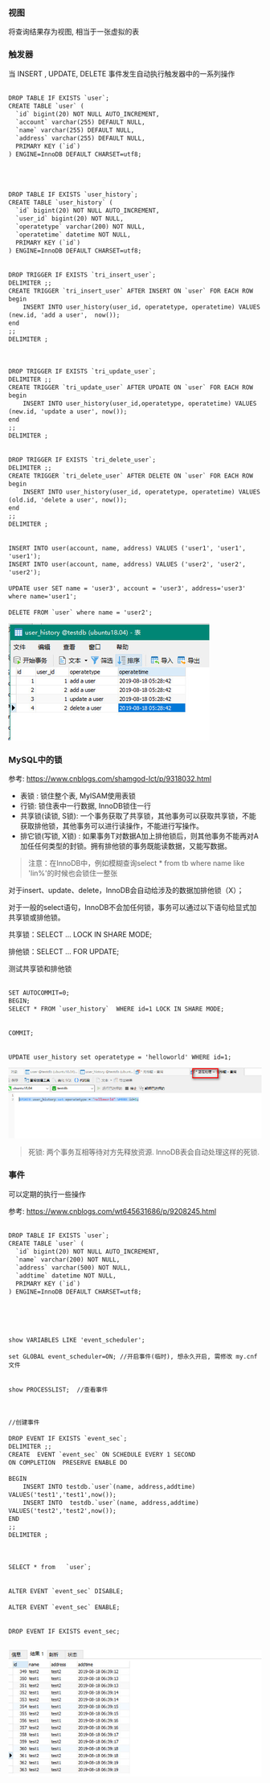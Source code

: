 ### 视图

将查询结果存为视图, 相当于一张虚拟的表



### 触发器

当 INSERT , UPDATE, DELETE 事件发生自动执行触发器中的一系列操作

```

DROP TABLE IF EXISTS `user`;
CREATE TABLE `user` (
  `id` bigint(20) NOT NULL AUTO_INCREMENT,
  `account` varchar(255) DEFAULT NULL,
  `name` varchar(255) DEFAULT NULL,
  `address` varchar(255) DEFAULT NULL,
  PRIMARY KEY (`id`)
) ENGINE=InnoDB DEFAULT CHARSET=utf8;




DROP TABLE IF EXISTS `user_history`;
CREATE TABLE `user_history` (
  `id` bigint(20) NOT NULL AUTO_INCREMENT,
  `user_id` bigint(20) NOT NULL,
  `operatetype` varchar(200) NOT NULL,
  `operatetime` datetime NOT NULL,
  PRIMARY KEY (`id`)
) ENGINE=InnoDB DEFAULT CHARSET=utf8;


DROP TRIGGER IF EXISTS `tri_insert_user`;
DELIMITER ;;
CREATE TRIGGER `tri_insert_user` AFTER INSERT ON `user` FOR EACH ROW begin
    INSERT INTO user_history(user_id, operatetype, operatetime) VALUES (new.id, 'add a user',  now());
end
;;
DELIMITER ;



DROP TRIGGER IF EXISTS `tri_update_user`;
DELIMITER ;;
CREATE TRIGGER `tri_update_user` AFTER UPDATE ON `user` FOR EACH ROW begin
    INSERT INTO user_history(user_id,operatetype, operatetime) VALUES (new.id, 'update a user', now());
end
;;
DELIMITER ;


DROP TRIGGER IF EXISTS `tri_delete_user`;
DELIMITER ;;
CREATE TRIGGER `tri_delete_user` AFTER DELETE ON `user` FOR EACH ROW begin
    INSERT INTO user_history(user_id, operatetype, operatetime) VALUES (old.id, 'delete a user', now());
end
;;
DELIMITER ;


INSERT INTO user(account, name, address) VALUES ('user1', 'user1', 'user1');
INSERT INTO user(account, name, address) VALUES ('user2', 'user2', 'user2');

UPDATE user SET name = 'user3', account = 'user3', address='user3' where name='user1';

DELETE FROM `user` where name = 'user2';

```



![](./imgs/触发器的使用.jpg)





### MySQL中的锁

参考: <https://www.cnblogs.com/shamgod-lct/p/9318032.html>



- 表锁 : 锁住整个表, MyISAM使用表锁
- 行锁: 锁住表中一行数据, InnoDB锁住一行
- 共享锁(读锁, S锁):  一个事务获取了共享锁，其他事务可以获取共享锁，不能获取排他锁，其他事务可以进行读操作，不能进行写操作。
- 排它锁(写锁, X锁) : 如果事务T对数据A加上排他锁后，则其他事务不能再对A加任任何类型的封锁。拥有排他锁的事务既能读数据，又能写数据。



> 注意：在InnoDB中，例如模糊查询select * from tb where name like 'lin%'的时候也会锁住一整张



对于insert、update、delete，InnoDB会自动给涉及的数据加排他锁（X）；

对于一般的select语句，InnoDB不会加任何锁，事务可以通过以下语句给显式加共享锁或排他锁。

共享锁：SELECT ... LOCK IN SHARE MODE;

排他锁：SELECT ... FOR UPDATE;





测试共享锁和排他锁

```

SET AUTOCOMMIT=0;
BEGIN;
SELECT * FROM `user_history`  WHERE id=1 LOCK IN SHARE MODE;


COMMIT;


UPDATE user_history set operatetype = 'helloworld' WHERE id=1;

```



![](./imgs/阻塞等待.jpg)



> 死锁: 两个事务互相等待对方先释放资源.  InnoDB表会自动处理这样的死锁.







### 事件

可以定期的执行一些操作

参考: <https://www.cnblogs.com/wt645631686/p/9208245.html>



```

DROP TABLE IF EXISTS `user`;
CREATE TABLE `user` (
  `id` bigint(20) NOT NULL AUTO_INCREMENT,
  `name` varchar(200) NOT NULL,
  `address` varchar(500) NOT NULL,
  `addtime` datetime NOT NULL,
  PRIMARY KEY (`id`)
) ENGINE=InnoDB DEFAULT CHARSET=utf8;





show VARIABLES LIKE 'event_scheduler';

set GLOBAL event_scheduler=ON; //开启事件(临时), 想永久开启, 需修改 my.cnf文件


show PROCESSLIST;  //查看事件



//创建事件

DROP EVENT IF EXISTS `event_sec`;
DELIMITER ;;
CREATE  EVENT `event_sec` ON SCHEDULE EVERY 1 SECOND
ON COMPLETION  PRESERVE ENABLE DO 

BEGIN
    INSERT INTO testdb.`user`(name, address,addtime) VALUES('test1','test1',now());
    INSERT INTO  testdb.`user`(name, address,addtime) VALUES('test2','test2',now());
END
;;
DELIMITER ;



SELECT * from 	`user`;


ALTER EVENT `event_sec` DISABLE;

ALTER EVENT `event_sec` ENABLE;


DROP EVENT IF EXISTS event_sec;


```



![](./imgs/事件的使用.jpg)



























